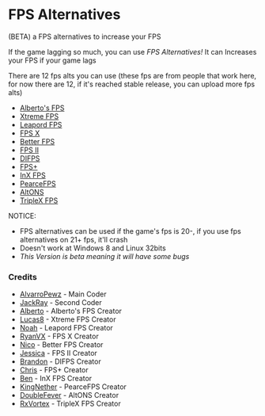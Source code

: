 # FPS Alternatives
(BETA) a FPS alternatives to increase your FPS

If the game lagging so much, you can use *FPS Alternatives!*
It can Increases your FPS if your game lags

There are 12 fps alts you can use
(these fps are from people that work here, for now there are 12, if it's reached stable release, you can upload more fps alts)
- [Alberto's FPS](https://youtube.com/watch/dQw4w9WgXcQ)
- [Xtreme FPS](https://youtube.com/watch/dQw4w9WgXcQ)
- [Leapord FPS](https://youtube.com/watch/dQw4w9WgXcQ)
- [FPS X](https://youtube.com/watch/dQw4w9WgXcQ)
- [Better FPS](https://youtube.com/watch/dQw4w9WgXcQ)
- [FPS II](https://youtube.com/watch/dQw4w9WgXcQ)
- [DIFPS](https://youtube.com/watch/dQw4w9WgXcQ)
- [FPS+](https://youtube.com/watch/dQw4w9WgXcQ)
- [InX FPS](https://youtube.com/watch/dQw4w9WgXcQ)
- [PearceFPS](https://youtube.com/watch/dQw4w9WgXcQ)
- [AltONS](https://youtube.com/watch/dQw4w9WgXcQ)
- [TripleX FPS](https://youtube.com/watch/dQw4w9WgXcQ)

NOTICE:
- FPS alternatives can be used if the game's fps is 20-, if you use fps alternatives on 21+ fps, it'll crash
- Doesn't work at Windows 8 and Linux 32bits
- *This Version is beta meaning it will have some bugs*

### Credits
- [AlvarroPewz](https://youtube.com/watch/dQw4w9WgXcQ) - Main Coder
- [JackRay](https://youtube.com/watch/dQw4w9WgXcQ) - Second Coder
- [Alberto](https://youtube.com/watch/dQw4w9WgXcQ) - Alberto's FPS Creator
- [Lucas8](https://youtube.com/watch/dQw4w9WgXcQ) - Xtreme FPS Creator
- [Noah](https://youtube.com/watch/dQw4w9WgXcQ) - Leapord FPS Creator
- [RyanVX](https://youtube.com/watch/dQw4w9WgXcQ) - FPS X Creator
- [Nico](https://youtube.com/watch/dQw4w9WgXcQ) - Better FPS Creator
- [Jessica](https://youtube.com/watch/dQw4w9WgXcQ) - FPS II Creator
- [Brandon](https://youtube.com/watch/dQw4w9WgXcQ) - DIFPS Creator
- [Chris](https://youtube.com/watch/dQw4w9WgXcQ) - FPS+ Creator
- [Ben](https://youtube.com/watch/dQw4w9WgXcQ) - InX FPS Creator
- [KingNether](https://youtube.com/watch/dQw4w9WgXcQ) - PearceFPS Creator
- [DoubleFever](https://youtube.com/watch/dQw4w9WgXcQ) - AltONS Creator
- [RxVortex](https://youtube.com/watch/dQw4w9WgXcQ) - TripleX FPS Creator
